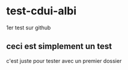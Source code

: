 # test-cdui-albi
1er test sur github
## ceci est simplement un test
c'est juste pour tester avec un premier dossier
